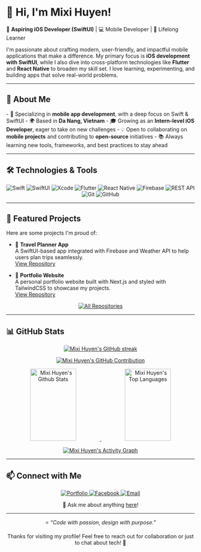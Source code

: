 # 👋 Hi, I'm Mixi Huyen!

🎯 **Aspiring iOS Developer (SwiftUI)** | 💻 Mobile Developer | 🌱 Lifelong Learner  

I'm passionate about crafting modern, user-friendly, and impactful mobile applications that make a difference. My primary focus is **iOS development with SwiftUI**, while I also dive into cross-platform technologies like **Flutter** and **React Native** to broaden my skill set. I love learning, experimenting, and building apps that solve real-world problems.

---

## 🚀 About Me
<p align="left">
  - 📱 Specializing in <b>mobile app development</b>, with a deep focus on Swift & SwiftUI  
  - 🌍 Based in <b>Da Nang, Vietnam</b>  
  - 🎓 Growing as an <b>Intern-level iOS Developer</b>, eager to take on new challenges  
  - 💡 Open to collaborating on <b>mobile projects</b> and contributing to <b>open-source</b> initiatives  
  - 📚 Always learning new tools, frameworks, and best practices to stay ahead  
</p>

---

## 🛠️ Technologies & Tools
<p align="center">
  <img src="https://img.shields.io/badge/Swift-5.9-orange?logo=swift&logoColor=white" alt="Swift" />
  <img src="https://img.shields.io/badge/SwiftUI-%23007AFF?logo=swift&logoColor=white" alt="SwiftUI" />
  <img src="https://img.shields.io/badge/Xcode-15-blue?logo=xcode&logoColor=white" alt="Xcode" />  
  <img src="https://img.shields.io/badge/Flutter-3.19-blue?logo=flutter&logoColor=white" alt="Flutter" />
  <img src="https://img.shields.io/badge/React_Native-0.74-61DAFB?logo=react&logoColor=white" alt="React Native" />  
  <img src="https://img.shields.io/badge/Firebase-%23FFCA28?logo=firebase&logoColor=white" alt="Firebase" />
  <img src="https://img.shields.io/badge/API-REST-blue" alt="REST API" />
  <img src="https://img.shields.io/badge/Git-F05032?logo=git&logoColor=white" alt="Git" />
  <img src="https://img.shields.io/badge/GitHub-181717?logo=github&logoColor=white" alt="GitHub" />
</p>

---

## 📌 Featured Projects
Here are some projects I'm proud of:

- 🚀 **Travel Planner App**  
  A SwiftUI-based app integrated with Firebase and Weather API to help users plan trips seamlessly.  
  [View Repository](https://github.com/mixihuyen/TravelPlannerApp)

- 🎨 **Portfolio Website**  
  A personal portfolio website built with Next.js and styled with TailwindCSS to showcase my projects.  
  [View Repository](https://github.com/mixihuyen/my-portfolio-app)

<p align="center">
  <a href="https://github.com/mixihuyen?tab=repositories">
    <img src="https://img.shields.io/badge/-All%20Repos-2962FF?style=for-the-badge&logo=koding&logoColor=white" alt="All Repositories" />
  </a>
</p>

---

## 📊 GitHub Stats
<p align="center">
  <a href="https://github.com/mixihuyen">
    <img src="https://github-readme-streak-stats.herokuapp.com/?user=mixihuyen&theme=tokyonight&border=7F3FBF&background=0D1117" alt="Mixi Huyen's GitHub streak" />
  </a>
</p>

<p align="center">
  <a href="https://github.com/mixihuyen">
    <img src="https://github-profile-summary-cards.vercel.app/api/cards/profile-details?username=mixihuyen&theme=tokyonight" alt="Mixi Huyen's GitHub Contribution" />
  </a>
</p>

<p align="center">
  <a href="https://github.com/mixihuyen">
    <img src="https://github-readme-stats.vercel.app/api?username=mixihuyen&show_icons=true&theme=tokyonight&border_color=7F3FBF&bg_color=0D1117&title_color=F85D7F&icon_color=F8D866" height="192px" width="49.5%" alt="Mixi Huyen's Github Stats" />
  </a>
  <a href="https://github.com/mixihuyen">
    <img src="https://github-readme-stats.vercel.app/api/top-langs/?username=mixihuyen&langs_count=8&layout=compact&theme=tokyonight&border_color=7F3FBF&bg_color=0D1117&title_color=F85D7F&icon_color=F8D866" height="192px" width="49.5%" alt="Mixi Huyen's Top Languages" />
  </a>
</p>

<p align="center">
  <a href="https://github.com/mixihuyen">
    <img src="https://github-readme-activity-graph.vercel.app/graph?username=mixihuyen&custom_title=Mixi%20Huyen's%20GitHub%20Activity%20Graph&bg_color=0D1117&color=7F3FBF&line=7F3FBF&point=7F3FBF&area_color=FFFFFF&title_color=FFFFFF&area=true" alt="Mixi Huyen's Activity Graph" />
  </a>
</p>

---

## 📫 Connect with Me
<p align="center">
  <a href="https://portfolio-mixihuyen.vercel.app/" target="_blank">
    <img src="https://img.shields.io/badge/Website-DC143C?style=for-the-badge&logo=medium&logoColor=white" alt="Portfolio" />
  </a>
  <a href="https://www.facebook.com/lehuyen23vn" target="_blank">
    <img src="https://img.shields.io/badge/Facebook-1877F2?style=for-the-badge&logo=facebook&logoColor=white" alt="Facebook" />
  </a>
  <a href="mailto:lehuyen23vn@gmail.com">
    <img src="https://img.shields.io/badge/Email-D14836?style=for-the-badge&logo=gmail&logoColor=white" alt="Email" />
  </a>
</p>

<p align="center">
  💬 Ask me about anything <a href="mailto:lehuyen23vn@gmail.com">here</a>!
</p>

---

<p align="center">
  ⭐️ <i>“Code with passion, design with purpose.”</i>  
</p>

<p align="center">
  Thanks for visiting my profile! Feel free to reach out for collaboration or just to chat about tech! 🚀
</p>



